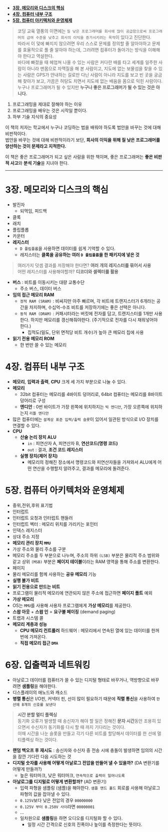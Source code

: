 
<!-- TOC -->

- [**3장. 메모리와 디스크의 핵심**](#3%EC%9E%A5-%EB%A9%94%EB%AA%A8%EB%A6%AC%EC%99%80-%EB%94%94%EC%8A%A4%ED%81%AC%EC%9D%98-%ED%95%B5%EC%8B%AC)
- [**4장. 컴퓨터 내부 구조**](#4%EC%9E%A5-%EC%BB%B4%ED%93%A8%ED%84%B0-%EB%82%B4%EB%B6%80-%EA%B5%AC%EC%A1%B0)
- [**5장. 컴퓨터 아키텍처와 운영체제**](#5%EC%9E%A5-%EC%BB%B4%ED%93%A8%ED%84%B0-%EC%95%84%ED%82%A4%ED%85%8D%EC%B2%98%EC%99%80-%EC%9A%B4%EC%98%81%EC%B2%B4%EC%A0%9C)

<!-- /TOC -->

> 코딩 교육 열풍의 이면에는 `질 낮은 프로그래머를 회사에 많이 공급함으로써 프로그래머의 급여 수준을 낮추고 회사의 이익을 증가시키려는 목적`이 있다고 진단한다.  
> 따라서 이 덫에 빠지지 않으려면 우리 스스로 문제를 정의할 줄 알아야하고 문제를 효율적으로 풀 줄 알아야 하는데, 그러려면 컴퓨터가 돌아가는 방식을 이해해야 한다고 역설한다.  
> 바다에 빠졌을 때 헤엄쳐 나올 수 있는 사람은 커다란 배를 타고 세계를 일주한 사람이 아니라 맨몸으로 자맥질을 해 본 사람이고, 지도에 없는 보물섬을 찾을 수 있는 사람은 GPS가 안내하는 길로만 다닌 사람이 아니라 지도를 보고 빈 곳을 궁금해 찾아가 보고, 가끔은 허탕도 치면서 지도에 없는 배움을 몸으로 익힌 사람이다.  
> 누구나 프로그래머가 될 수 있지만 **누구나 좋은 프로그래머가 될 수 있는 것은 아니다.**  

1. 프로그래밍을 제대로 잘해야 하는 이유
2. 프로그래밍을 배우는 것은 시작일 뿐이다.
3. 하부 기술 지식의 중요성

이 책의 저자는 학교에서 누구나 코딩하는 법을 배워야 하도록 법안을 바꾸는 것에 대해 비판적이다.  
법안을 바꾸는 것에 대해 비판적이라기 보단, **회사의 이익을 위해 질 낮은 프로그래머를 양산하는 것이 문제라고 지적한다.**  
  
이 책은 좋은 프로그래머가 되고 싶은 사람을 위한 책이며, 좋은 프로그래머는 **좋은 비판적 사고**와 **분석 기술**을 지녀야 한다.  

***

# **3장. 메모리와 디스크의 핵심**
- 발진자
  - 되먹임, 피드백
- 클록
- 래치
- 플립플롭
- 카운터
- **레지스터**
  - `D 플립플롭`을 사용하면 데이터를 쉽게 기억할 수 있다.
  - 레지스터는 **클록을 공유하는 여러 `D 플립플롭`을 한 패키지에 넣은 것**

> 여러가지 덧셈 결과를 저장해야 한다면? **여러 개의 레지스터를 묶어서 사용**  
> 어떤 레지스터를 사용해야할까? **디코더와 셀렉터룰 활용**
  
- **버스** : 비트를 이동시키는 대량 교통수단
  - 주소 버스, 데이터 버스
- **임의 접근 메모리 RAM**
  - `정적 RAM (SRAM)` : 비싸지만 아주 빠르며, 각 비트에 트랜지스터가 6개라는 공간을 차지하며, 수십억-수조 비트를 저장하기에는 좋은 선택은 아니다.
  - `동적 RAM (DRAM)` : 커패시터라는 버킷에 전자를 담고, 트랜지스터를 1개만 사용한다. 하지만 메모리를 갱신해줘야한다. (주기적으로 전자를 다시 채워넣어야 한다.)
    - 집적도(밀도, 단위 면적당 비트 개수)가 높아 큰 메모리 칩에 사용
- **읽기 전용 메모리 ROM**
  - 한 번만 쓸 수 있는 메모리

# **4장. 컴퓨터 내부 구조**
- **메모리**, **입력과 출력**, **CPU** 크게 세 가지 부분으로 나눌 수 있다.
- **메모리**
  - 32bit 컴퓨터는 메모리를 4바이트 덩어리로, 64bit 컴퓨터는 메모리를 8바이트 덩어리로 구성
  - **엔디안** : 0번 바이트가 가장 왼쪽에 위치하지는 `빅 엔디안`, 가장 오른쪽에 위치하는지 `리틀 엔디안`
- 많은 컴퓨터에는 `설계상 표준 입력/출력 슬롯`이 있어서 일관된 방식으로 I/O 장치를 연결할 수 있다.
- **CPU**
  - **산술 논리 장치 ALU**
    - `in` : 피연산자 A, 피연산자 B, **연산코드(명령 코드)**
    - `out` : 결과, **조건 코드 레지스터**
  - **실행 장치(제어 장치)**
    - 메모리의 정해진 장소에서 명령코드와 피연산자들을 가져와서 ALU에게 어떤 연산을 수행할지 알려주고, 결과를 메모리에 돌려준다.

# **5장. 컴퓨터 아키텍처와 운영체제**
- 중위,전위,후위 표기법
- 인터럽트
 - 인터럽트 요청과 인터럽트 핸들러
 - 인터럽트 벡터 : 메모리 위치를 가리키는 포인터
- 인덱스 레지스터
- 상대 주소 지정
- **메모리 관리 장치 `MMU`**
 - 가상 주소와 물리 주소를 구분
 - 메모리 주소를 두 부분으로 나누며, 주소의 하위 `(LSB)` 부분은 물리적 주소 범위와 같고 상위 `(MSB)` 부분은 **페이지 테이블**이라는 RAM 영역을 통해 주소를 변환한다.
 - 페이지
 - 물리 메모리를 함께 사용하는 **공유 메모리** 기능
 - **실행 불가 비트**
 - **읽기 전용으로 만드는 비트**
 - 프로그램이 물리적 메모리에 연관되지 않은 주소에 접근하면 **페이지 폴트** 예외
- **가상 메모리**
 - OS는 `MMU`를 사용해 사용자 프로그램에게 **가상 메모리**를 제공한다.
 - **스왑 아웃** + **스왑 인** = **요구불 페이징** (demand paging)
- 트랩과 시스템 콜
- **메모리 계층과 성능**
  - **CPU 메모리 컨트롤러** 하드웨어 : 메모리에서 연속된 열에 있는 데이터를 한꺼번에 가져온다.
  - **직접 메모리 접근 `DMA`**

# **6장. 입출력과 네트워킹**

- 아날로그 데이터를 컴퓨터가 쓸 수 있는 디지털 형태로 바꾸거나, 역방향으로 바꾸려면 **샘플링**을 해야한다.
- 디스플레이의 애노드와 캐소드
- **병렬 통신**은 I/O핀, 커넥터 핀, 선이 많이 필요하기 때문에 **직렬 통신**을 사용하여 `한 선에 8개의 신호를 보낸다`

> **시간 분할 멀티 플렉싱**  
> 동기화 오류가 발생할 때 송신자가 해야 할 일은 정해진 **문자 시간**동안 조용히 있으면서 수신자가 동기화를 다시 할 때 까지 기다리는 것이다.  
> 이때 시간을 나눈 슬롯을 만들고 각기 다른 비트를 할당해서 데이터를 한 선에 멀티플렉싱 하는 것이다.
  
- **랜덤 백오프 후 재시도** : 송신자와 수신자 중 전송 시에 충돌이 발생하면 임의의 시간을 잠깐 기다린 다음 시도하는 것
- **디지털 숫자를 사용해 어떻게 아날로그 전압을 만들어 낼 수 있을까?** (DA 변환기를 어떻게 만들까?)
  - 높은 워터마크, 낮은 워터마크, `연속적으로 출력이 일어나도록`
- **아날로그를 디지털로 어떻게 변환할까?** (AD 변환기)
  - 입력 파형을 샘플링 (샘플)을 해야한다. `샘플 앤드 홀드` 회로를 사용해 아날로그 파형의 값을 잡아낼 수 있다.
  - `0.125V`보다 낮은 전압의 경우 `00000000`
  - `0.125V 부터 0.250V 사이`라면 `00000001`
  - ...
  - 일차원으로 **샘플링**을 하면 오디오를 디지털화 할 수 있다.
    - 일정 시간 간격으로 신호의 진폭이나 높이를 측정한다는 뜻이다.